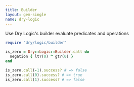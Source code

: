 ```yaml
---
title: Builder
layout: gem-single
name: dry-logic
---
```


Use Dry Logic's builder evaluate predicates and operations

``` ruby
require "dry/logic/builder"

is_zero = Dry::Logic::Builder.call do
  negation { lt?(0) ^ gt?(0) }
end

is_zero.call(-1).success? # => false
is_zero.call(0).success? # => true
is_zero.call(1).success? # => false
```
